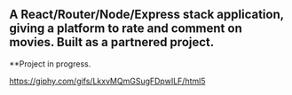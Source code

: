 ## A React/Router/Node/Express stack application, giving a platform to rate and comment on movies. Built as a partnered project.

**Project in progress.

https://giphy.com/gifs/LkxvMQmGSugFDpwILF/html5
